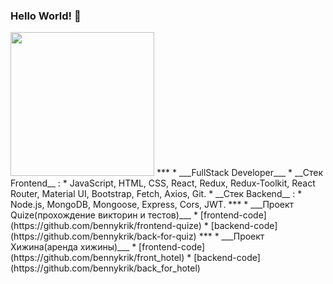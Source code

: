 ### Hello World! 👋
<img src="https://media0.giphy.com/media/qgQUggAC3Pfv687qPC/giphy.gif" height="230"/>
***
* ___FullStack Developer___
    * __Стек Frontend__ :
        * JavaScript, HTML, CSS, React, Redux, Redux-Toolkit, React Router, Material UI, Bootstrap, Fetch, Axios, Git.
    * __Стек Backend__ :
        * Node.js, MongoDB, Mongoose, Express, Cors, JWT.
***
* ___Проект Quize(прохождение викторин и тестов)___
    * [frontend-code](https://github.com/bennykrik/frontend-quize)
    * [backend-code](https://github.com/bennykrik/back-for-quiz)
***
* ___Проект Хижина(аренда хижины)___
    * [frontend-code](https://github.com/bennykrik/front_hotel)
    * [backend-code](https://github.com/bennykrik/back_for_hotel)

